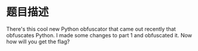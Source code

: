# 题目描述

There's this cool new Python obfuscator that came out recently that obfuscates Python. I made some changes to part 1 and obfuscated it. Now how will you get the flag?

